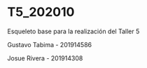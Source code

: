 # T5_202010
Esqueleto base para la realización del Taller 5

Gustavo Tabima - 201914586

Josue Rivera - 201914308
